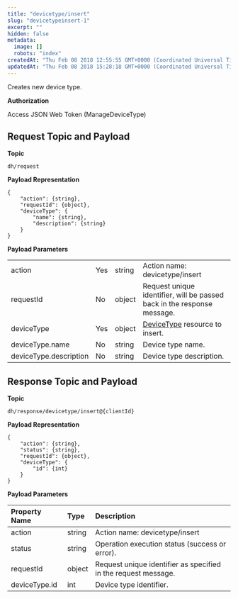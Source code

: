 ```yaml
---
title: "devicetype/insert"
slug: "devicetypeinsert-1"
excerpt: ""
hidden: false
metadata: 
  image: []
  robots: "index"
createdAt: "Thu Feb 08 2018 12:55:55 GMT+0000 (Coordinated Universal Time)"
updatedAt: "Thu Feb 08 2018 15:28:18 GMT+0000 (Coordinated Universal Time)"
---
```

Creates new device type.

**Authorization**

Access JSON Web Token (ManageDeviceType)

## Request Topic and Payload

**Topic**

```text
dh/request
```

**Payload Representation**

```text
{
    "action": {string},
    "requestId": {object},
    "deviceType": {
        "name": {string},
        "description": {string}
    }
}
```

**Payload Parameters**

|                        |     |        |                                                                         |
| :--------------------- | :-- | :----- | :---------------------------------------------------------------------- |
| action                 | Yes | string | Action name: devicetype/insert                                          |
| requestId              | No  | object | Request unique identifier, will be passed back in the response message. |
| deviceType             | Yes | object | [DeviceType](doc:devicetype) resource to insert.                        |
| deviceType.name        | No  | string | Device type name.                                                       |
| deviceType.description | No  | string | Device type description.                                                |

## Response Topic and Payload

**Topic**

```text
dh/response/devicetype/insert@{clientId}
```

**Payload Representation**

```text
{
    "action": {string},
    "status": {string},
    "requestId": {object},
    "deviceType": {
        "id": {int}
    }
}
```

**Payload Parameters**

| Property Name | Type   | Description                                                    |
| :------------ | :----- | :------------------------------------------------------------- |
| action        | string | Action name: devicetype/insert                                 |
| status        | string | Operation execution status (success or error).                 |
| requestId     | object | Request unique identifier as specified in the request message. |
| deviceType.id | int    | Device type identifier.                                        |
